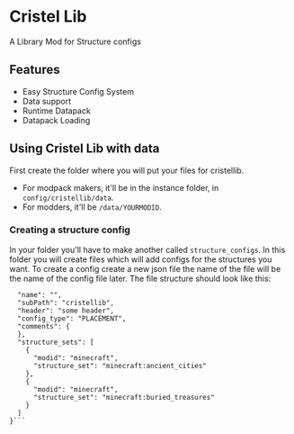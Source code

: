 # Cristel Lib
A Library Mod for Structure configs

## Features
- Easy Structure Config System
- Data support
- Runtime Datapack
- Datapack Loading

## Using Cristel Lib with data
First create the folder where you will put your files for cristellib.
- For modpack makers, it'll be in the instance folder, in `config/cristellib/data`.
- For modders, it'll be `/data/YOURMODID`.

### Creating a structure config
In your folder you'll have to make another called `structure_configs`. In this folder you will create files which will add configs for the structures you want.
To create a config create a new json file the name of the file will be the name of the config file later.
The file structure should look like this:
```{
  "name": "",
  "subPath": "cristellib",
  "header": "some header",
  "config_type": "PLACEMENT",
  "comments": {
  },
  "structure_sets": [
    {
      "modid": "minecraft",
      "structure_set": "minecraft:ancient_cities"
    },
	{
      "modid": "minecraft",
      "structure_set": "minecraft:buried_treasures"
    }
  ]
}```

